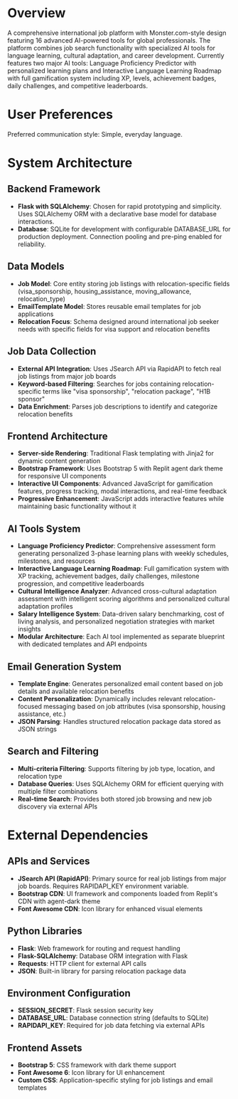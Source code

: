 # Overview

A comprehensive international job platform with Monster.com-style design featuring 16 advanced AI-powered tools for global professionals. The platform combines job search functionality with specialized AI tools for language learning, cultural adaptation, and career development. Currently features two major AI tools: Language Proficiency Predictor with personalized learning plans and Interactive Language Learning Roadmap with full gamification system including XP, levels, achievement badges, daily challenges, and competitive leaderboards.

# User Preferences

Preferred communication style: Simple, everyday language.

# System Architecture

## Backend Framework
- **Flask with SQLAlchemy**: Chosen for rapid prototyping and simplicity. Uses SQLAlchemy ORM with a declarative base model for database interactions.
- **Database**: SQLite for development with configurable DATABASE_URL for production deployment. Connection pooling and pre-ping enabled for reliability.

## Data Models
- **Job Model**: Core entity storing job listings with relocation-specific fields (visa_sponsorship, housing_assistance, moving_allowance, relocation_type)
- **EmailTemplate Model**: Stores reusable email templates for job applications
- **Relocation Focus**: Schema designed around international job seeker needs with specific fields for visa support and relocation benefits

## Job Data Collection
- **External API Integration**: Uses JSearch API via RapidAPI to fetch real job listings from major job boards
- **Keyword-based Filtering**: Searches for jobs containing relocation-specific terms like "visa sponsorship", "relocation package", "H1B sponsor"
- **Data Enrichment**: Parses job descriptions to identify and categorize relocation benefits

## Frontend Architecture
- **Server-side Rendering**: Traditional Flask templating with Jinja2 for dynamic content generation
- **Bootstrap Framework**: Uses Bootstrap 5 with Replit agent dark theme for responsive UI components
- **Interactive UI Components**: Advanced JavaScript for gamification features, progress tracking, modal interactions, and real-time feedback
- **Progressive Enhancement**: JavaScript adds interactive features while maintaining basic functionality without it

## AI Tools System
- **Language Proficiency Predictor**: Comprehensive assessment form generating personalized 3-phase learning plans with weekly schedules, milestones, and resources
- **Interactive Language Learning Roadmap**: Full gamification system with XP tracking, achievement badges, daily challenges, milestone progression, and competitive leaderboards
- **Cultural Intelligence Analyzer**: Advanced cross-cultural adaptation assessment with intelligent scoring algorithms and personalized cultural adaptation profiles
- **Salary Intelligence System**: Data-driven salary benchmarking, cost of living analysis, and personalized negotiation strategies with market insights
- **Modular Architecture**: Each AI tool implemented as separate blueprint with dedicated templates and API endpoints

## Email Generation System
- **Template Engine**: Generates personalized email content based on job details and available relocation benefits
- **Content Personalization**: Dynamically includes relevant relocation-focused messaging based on job attributes (visa sponsorship, housing assistance, etc.)
- **JSON Parsing**: Handles structured relocation package data stored as JSON strings

## Search and Filtering
- **Multi-criteria Filtering**: Supports filtering by job type, location, and relocation type
- **Database Queries**: Uses SQLAlchemy ORM for efficient querying with multiple filter combinations
- **Real-time Search**: Provides both stored job browsing and new job discovery via external APIs

# External Dependencies

## APIs and Services
- **JSearch API (RapidAPI)**: Primary source for real job listings from major job boards. Requires RAPIDAPI_KEY environment variable.
- **Bootstrap CDN**: UI framework and components loaded from Replit's CDN with agent-dark theme
- **Font Awesome CDN**: Icon library for enhanced visual elements

## Python Libraries
- **Flask**: Web framework for routing and request handling
- **Flask-SQLAlchemy**: Database ORM integration with Flask
- **Requests**: HTTP client for external API calls
- **JSON**: Built-in library for parsing relocation package data

## Environment Configuration
- **SESSION_SECRET**: Flask session security key
- **DATABASE_URL**: Database connection string (defaults to SQLite)
- **RAPIDAPI_KEY**: Required for job data fetching via external APIs

## Frontend Assets
- **Bootstrap 5**: CSS framework with dark theme support
- **Font Awesome 6**: Icon library for UI enhancement
- **Custom CSS**: Application-specific styling for job listings and email templates